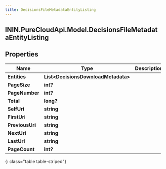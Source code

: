 ```yaml
---
title: DecisionsFileMetadataEntityListing
---
```

## ININ.PureCloudApi.Model.DecisionsFileMetadataEntityListing

## Properties

|Name | Type | Description | Notes|
|------------ | ------------- | ------------- | -------------|
| **Entities** | [**List&lt;DecisionsDownloadMetadata&gt;**](DecisionsDownloadMetadata.html) |  | [optional] |
| **PageSize** | **int?** |  | [optional] |
| **PageNumber** | **int?** |  | [optional] |
| **Total** | **long?** |  | [optional] |
| **SelfUri** | **string** |  | [optional] |
| **FirstUri** | **string** |  | [optional] |
| **PreviousUri** | **string** |  | [optional] |
| **NextUri** | **string** |  | [optional] |
| **LastUri** | **string** |  | [optional] |
| **PageCount** | **int?** |  | [optional] |
{: class="table table-striped"}


